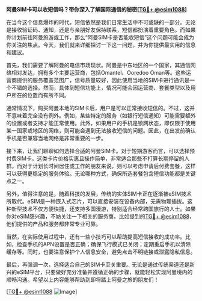 **阿曼SIM卡可以收短信吗？带你深入了解国际通信的秘密[[TG💪+ @esim1088](https://t.me/s/esim1088)]**

在当今这个信息爆炸的时代，短信依然是我们日常生活中不可或缺的一部分。无论是接收验证码、通知，还是与亲朋好友保持联系，短信都扮演着重要角色。而如果你计划前往阿曼旅游或工作，那么“阿曼SIM卡是否能收短信”这个问题可能会成为你关注的焦点。今天，我们就来详细探讨一下这一问题，并为你提供最实用的信息和建议。

首先，我们需要了解阿曼的电信市场现状。阿曼是中东地区的一个国家，其通信网络相对发达，拥有多个主要运营商，包括Omantel、Ooredoo Oman等。这些运营商提供的服务覆盖范围广，信号质量较好，因此使用当地的SIM卡进行通讯是一个不错的选择。然而，具体到短信功能上，情况可能会因运营商、套餐类型以及用户所在的位置而有所不同。

通常情况下，购买阿曼本地的SIM卡后，用户是可以正常接收短信的。不过，这并不意味着完全没有例外。例如，某些特定的服务（如银行短信通知）可能需要额外的设置或者支持才能正常使用。此外，如果用户的手机是锁网状态，即仅限于使用某一国家或地区的网络，则可能会遇到无法接收短信的问题。因此，在出发前确认手机是否兼容当地网络是非常重要的一步。

接下来，让我们聊聊如何选择合适的阿曼SIM卡。对于短期游客而言，可以选择预付费SIM卡，这类卡片价格实惠且操作简单，非常适合那些不打算长期停留的人群。而对于计划长时间居住或工作的朋友来说，则可以考虑申请后付费套餐，这样可以获得更稳定的服务体验。无论哪种方式，确保所选套餐包含短信功能都是关键点之一。

另外，值得注意的是，随着科技的发展，传统的实体SIM卡正在逐渐被eSIM技术所取代。eSIM是一种嵌入式芯片，可以直接安装在设备内部，无需物理插拔。这种新型技术不仅方便快捷，还支持多国漫游，特别适合经常跨国旅行的人士。如果你对eSIM感兴趣，不妨关注一下相关的服务商，比如提到的[TG💪+ @esim1088](https://t.me/s/esim1088)，他们提供的产品和服务都非常专业可靠。

当然，在实际使用过程中，还有一些小技巧可以帮助提高短信接收的成功率。比如，检查手机的APN设置是否正确；确保飞行模式已关闭；定期重启手机以清除缓存等。同时，也要注意保护个人信息安全，避免点击不明链接或泄露隐私信息。

最后，再强调一次，选择适合自己的SIM卡至关重要。无论是通过传统渠道还是新兴的eSIM平台，只要做好充分准备并遵循正确的步骤，就能轻松实现阿曼境内的顺畅沟通。希望以上内容能够帮助到即将踏上阿曼之旅的朋友们！

[[TG💪+ @esim1088](https://t.me/s/esim1088) ![Image](https://i.postimg.cc/4NQfJmqS/Snipaste-2025-05-13-00-14-12.png)]
